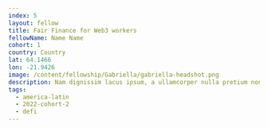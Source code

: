 ```yaml
---
index: 5
layout: fellow
title: Fair Finance for Web3 workers
fellowName: Name Name
cohort: 1
country: Country
lat: 64.1466
lon: -21.9426
image: /content/fellowship/Gabriella/gabriella-headshot.png
description: Nam dignissim lacus ipsum, a ullamcorper nulla pretium non. Aliquam sed enim faucibus, pulvinar felis at, vulputate augue.
tags:
  - america-latin
  - 2022-cohort-2
  - defi
---
```

